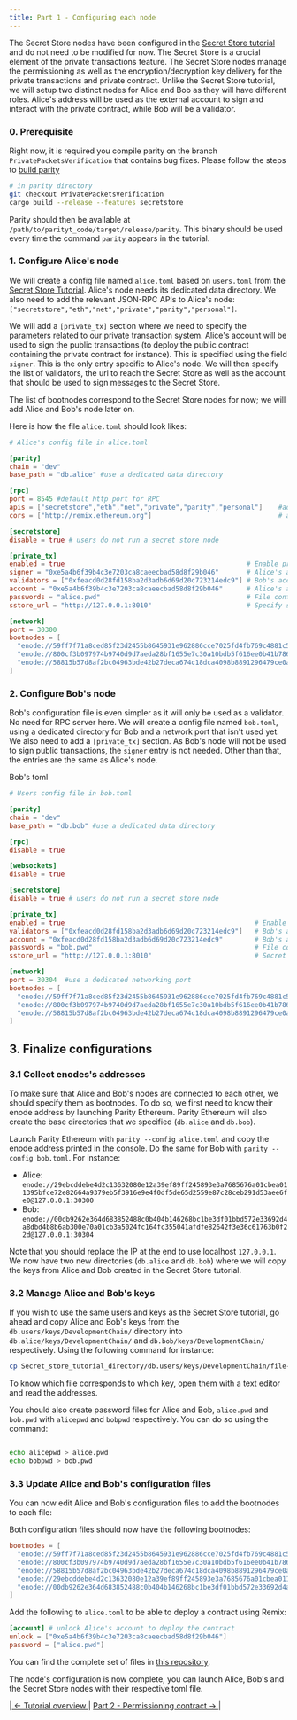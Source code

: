 ```yaml
---
title: Part 1 - Configuring each node
---
```


The Secret Store nodes have been configured in the [Secret Store tutorial](https://wiki.parity.io/Secret-Store-Tutorial-overview) and do not need to be modified for now.
The Secret Store is a crucial element of the private transactions feature. The Secret Store nodes manage the permissioning as well as the encryption/decryption key delivery for the private transactions and private contract.
Unlike the Secret Store tutorial, we will setup two distinct nodes for Alice and Bob as they will have different roles.
Alice's address will be used as the external account to sign and interact with the private contract, while Bob will be a validator.

### 0. Prerequisite

Right now, it is required you compile parity on the branch `PrivatePacketsVerification` that contains bug fixes. Please follow the steps to [build parity](https://wiki.parity.io/Setup#building-from-source)
```bash
# in parity directory
git checkout PrivatePacketsVerification
cargo build --release --features secretstore
```

Parity should then be available at `/path/to/parityt_code/target/release/parity`. This binary should be used every time the command `parity` appears in the tutorial.

### 1. Configure Alice's node
We will create a config file named `alice.toml` based on `users.toml` from the [Secret Store Tutorial](https://wiki.parity.io/Secret-Store-Tutorial-overview).
Alice's node needs its dedicated data directory. We also need to add the relevant JSON-RPC APIs to Alice's node: `["secretstore","eth","net","private","parity","personal"]`.

We will add a `[private_tx]` section where we need to specify the parameters related to our private transaction system. Alice's account will be used to sign the public transactions (to deploy the public contract containing the private contract for instance). This is specified using the field `signer`. This is the only entry specific to Alice's node. We will then specify the list of validators, the url to reach the Secret Store as well as the account that should be used to sign messages to the Secret Store. 

The list of bootnodes correspond to the Secret Store nodes for now; we will add Alice and Bob's node later on.

Here is how the file `alice.toml` should look likes:

```toml
# Alice's config file in alice.toml

[parity]
chain = "dev"
base_path = "db.alice" #use a dedicated data directory

[rpc]
port = 8545 #default http port for RPC
apis = ["secretstore","eth","net","private","parity","personal"]    #add "private","parity","personal"
cors = ["http://remix.ethereum.org"]                                # allow remix to access this node

[secretstore]
disable = true # users do not run a secret store node

[private_tx]
enabled = true                                              # Enable private transactions.
signer = "0xe5a4b6f39b4c3e7203ca8caeecbad58d8f29b046"       # Alice's account to sign public transactions created upon verified private transaction.
validators = ["0xfeacd0d28fd158ba2d3adb6d69d20c723214edc9"] # Bob's account is set as validator.
account = "0xe5a4b6f39b4c3e7203ca8caeecbad58d8f29b046"      # Alice's account to sign requests sent to the Secret Store.
passwords = "alice.pwd"                                     # File containing the password to unlock Alice accounts (signer, private account, validators).
sstore_url = "http://127.0.0.1:8010"                        # Specify secret store URL used for encrypting private transactions.

[network]
port = 30300
bootnodes = [
  "enode://59ff7f71a8ced85f23d2455b8645931e962886cce7025fd4fb769c4881c505d8445aa24be98b1aa3067cf7490a2ff0cd1558c37f6a536a4d799f8d93c3fe21ea@127.0.0.1:30301",
  "enode://800cf3b097974b9740d9d7aeda28bf1655e7c30a10bdb5f616ee0b41b786c13ce8d4008854d96430193b7cb4710a59c418566d5f6111bce4a18319757eaec358@127.0.0.1:30302",
  "enode://58815b57d8af2bc04963bde42b27deca674c18dca4098b8891296479ce0a83c2398a141babb835f181c6447bb1ac2ce4dca88ec20908d41b86166018d842fab4@127.0.0.1:30303",
]

```

### 2. Configure Bob's node

Bob's configuration file is even simpler as it will only be used as a validator. No need for RPC server here.
We will create a config file named `bob.toml`, using a dedicated directory for Bob and a network port that isn't used yet.
We also need to add a `[private_tx]` section. As Bob's node will not be used to sign public transactions, the `signer` entry is not needed. Other than that, the entries are the same as Alice's node.

Bob's toml
```toml
# Users config file in bob.toml

[parity]
chain = "dev"
base_path = "db.bob" #use a dedicated data directory

[rpc]
disable = true

[websockets]
disable = true

[secretstore]
disable = true # users do not run a secret store node

[private_tx]
enabled = true                                                # Enable private transactions.
validators = ["0xfeacd0d28fd158ba2d3adb6d69d20c723214edc9"]   # Bob's account as a validator
account = "0xfeacd0d28fd158ba2d3adb6d69d20c723214edc9"        # Bob's address to signing requests sent to the Secret Store.
passwords = "bob.pwd"                                         # File containing the password to unlock Bob's accounts (signer, private account, validators).
sstore_url = "http://127.0.0.1:8010"                          # Secret Store URL used for encrypting private transactions.

[network]
port = 30304  #use a dedicated networking port
bootnodes = [
  "enode://59ff7f71a8ced85f23d2455b8645931e962886cce7025fd4fb769c4881c505d8445aa24be98b1aa3067cf7490a2ff0cd1558c37f6a536a4d799f8d93c3fe21ea@127.0.0.1:30301",
  "enode://800cf3b097974b9740d9d7aeda28bf1655e7c30a10bdb5f616ee0b41b786c13ce8d4008854d96430193b7cb4710a59c418566d5f6111bce4a18319757eaec358@127.0.0.1:30302",
  "enode://58815b57d8af2bc04963bde42b27deca674c18dca4098b8891296479ce0a83c2398a141babb835f181c6447bb1ac2ce4dca88ec20908d41b86166018d842fab4@127.0.0.1:30303",
]
```

## 3. Finalize configurations
 
### 3.1 Collect enodes's addresses
 
To make sure that Alice and Bob's nodes are connected to each other, we should specify them as bootnodes. To do so, we first need to know their enode address by launching Parity Ethereum. Parity Ethereum will also create the base directories that we specified (`db.alice` and `db.bob`).  

Launch Parity Ethereum with `parity --config alice.toml` and copy the enode address printed in the console. Do the same for Bob with `parity --config bob.toml`.
For instance:  
- Alice: `enode://29ebcddebe4d2c13632080e12a39ef89ff245893e3a7685676a01cbea011395bfce72e82664a9379eb5f3916e9e4f0df5de65d2559e87c28ceb291d53aee6fe0@127.0.0.1:30300`
- Bob: `enode://00db9262e364d683852488c0b404b146268bc1be3df01bbd572e33692d4a8dbd4b8b6ab300e70a01cb3a5024fc164fc355041afdfe82642f3e36c61763b0f22d@127.0.0.1:30304`

Note that you should replace the IP at the end to use localhost `127.0.0.1`.  
We now have two new directories (`db.alice` and `db.bob`) where we will copy the keys from Alice and Bob created in the Secret Store tutorial.

### 3.2 Manage Alice and Bob's keys

If you wish to use the same users and keys as the Secret Store tutorial, go ahead and copy Alice and Bob's keys from the `db.users/keys/DevelopmentChain/` directory into `db.alice/keys/DevelopmentChain/` and `db.bob/keys/DevelopmentChain/` respectively. Using the following command for instance:

```bash
cp Secret_store_tutorial_directory/db.users/keys/DevelopmentChain/file-for-alice-key Private_tx_tutorial_directory/db.alice/keys/DevelopmentChain/file-for-alice-key

```

To know which file corresponds to which key, open them with a text editor and read the addresses.

You should also create password files for Alice and Bob, `alice.pwd` and `bob.pwd` with `alicepwd` and `bobpwd` respectively. You can do so using the command:
```bash

echo alicepwd > alice.pwd
echo bobpwd > bob.pwd
```

### 3.3 Update Alice and Bob's configuration files

You can now edit Alice and Bob's configuration files to add the bootnodes to each file:

Both configuration files should now have the following bootnodes:
```toml
bootnodes = [
  "enode://59ff7f71a8ced85f23d2455b8645931e962886cce7025fd4fb769c4881c505d8445aa24be98b1aa3067cf7490a2ff0cd1558c37f6a536a4d799f8d93c3fe21ea@127.0.0.1:30301",
  "enode://800cf3b097974b9740d9d7aeda28bf1655e7c30a10bdb5f616ee0b41b786c13ce8d4008854d96430193b7cb4710a59c418566d5f6111bce4a18319757eaec358@127.0.0.1:30302",
  "enode://58815b57d8af2bc04963bde42b27deca674c18dca4098b8891296479ce0a83c2398a141babb835f181c6447bb1ac2ce4dca88ec20908d41b86166018d842fab4@127.0.0.1:30303",
  "enode://29ebcddebe4d2c13632080e12a39ef89ff245893e3a7685676a01cbea011395bfce72e82664a9379eb5f3916e9e4f0df5de65d2559e87c28ceb291d53aee6fe0@127.0.0.1:30300",
  "enode://00db9262e364d683852488c0b404b146268bc1be3df01bbd572e33692d4a8dbd4b8b6ab300e70a01cb3a5024fc164fc355041afdfe82642f3e36c61763b0f22d@127.0.0.1:30304"
]
```

Add the following to `alice.toml` to be able to deploy a contract using Remix:
```toml
[account] # unlock Alice's account to deploy the contract
unlock = ["0xe5a4b6f39b4c3e7203ca8caeecbad58d8f29b046"]
password = ["alice.pwd"]
```

You can find the complete set of files in [this repository](https://github.com/Tbaut/Private-Transations-Tutorial-files/tree/master/config).

The node's configuration is now complete, you can launch Alice, Bob's and the Secret Store nodes with their respective toml file.

|[ ← Tutorial overview ](Private-Transactions-Tutorial-Overview.md) | [ Part 2 - Permissioning contract → ](Private-Transactions-Tutorial-2.md)|

